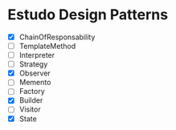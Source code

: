 # Estudo Design Patterns

- [x] ChainOfResponsability
- [ ] TemplateMethod
- [ ] Interpreter
- [ ] Strategy
- [x] Observer
- [ ] Memento
- [ ] Factory
- [x] Builder
- [ ] Visitor
- [x] State
